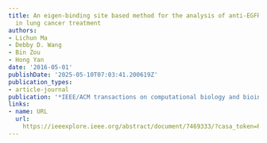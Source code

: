 ```yaml
---
title: An eigen-binding site based method for the analysis of anti-EGFR drug resistance
  in lung cancer treatment
authors:
- Lichun Ma
- Debby D. Wang
- Bin Zou
- Hong Yan
date: '2016-05-01'
publishDate: '2025-05-10T07:03:41.200619Z'
publication_types:
- article-journal
publication: '*IEEE/ACM transactions on computational biology and bioinformatics*'
links:
- name: URL
  url: 
    https://ieeexplore.ieee.org/abstract/document/7469333/?casa_token=PIW7XDVVhKoAAAAA:sNsEG-_CJ4McarwkPRxhVP9Zj4sNjHlegUNHCbgrl2yi-9tcD75sbbSrJbkGk_c0xUP_p6P8_bV0
---
```


